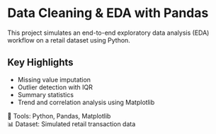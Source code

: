 # Data Cleaning & EDA with Pandas

This project simulates an end-to-end exploratory data analysis (EDA) workflow on a retail dataset using Python.

## Key Highlights

- Missing value imputation
- Outlier detection with IQR
- Summary statistics
- Trend and correlation analysis using Matplotlib

📁 Tools: Python, Pandas, Matplotlib  
📊 Dataset: Simulated retail transaction data


